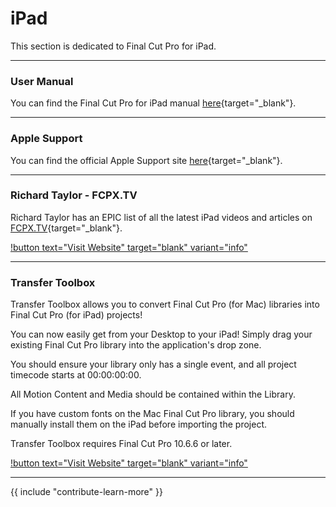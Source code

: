 # iPad

This section is dedicated to Final Cut Pro for iPad.

---

### User Manual

You can find the Final Cut Pro for iPad manual [here](https://support.apple.com/en-au/guide/final-cut-pro-ipad/welcome/ipados){target="_blank"}.

---

### Apple Support

You can find the official Apple Support site [here](https://support.apple.com/final-cut-pro){target="_blank"}.

---

### Richard Taylor - FCPX.TV

Richard Taylor has an EPIC list of all the latest iPad videos and articles on [FCPX.TV](https://fcpx.tv/){target="_blank"}.

[!button text="Visit Website" target="blank" variant="info"](https://fcpx.tv/pages1/fcipad.html)

---

### Transfer Toolbox

Transfer Toolbox allows you to convert Final Cut Pro (for Mac) libraries into Final Cut Pro (for iPad) projects!

You can now easily get from your Desktop to your iPad! Simply drag your existing Final Cut Pro library into the application's drop zone.

You should ensure your library only has a single event, and all project timecode starts at 00:00:00:00.

All Motion Content and Media should be contained within the Library.

If you have custom fonts on the Mac Final Cut Pro library, you should manually install them on the iPad before importing the project.

Transfer Toolbox requires Final Cut Pro 10.6.6 or later.

[!button text="Visit Website" target="blank" variant="info"](https://transfertoolbox.io)

---

{{ include "contribute-learn-more" }}

